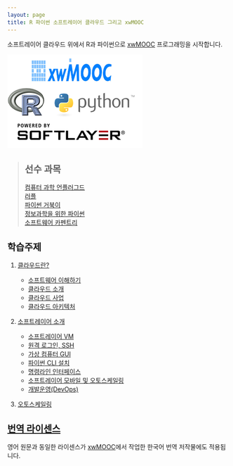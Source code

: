 ```yaml
---
layout: page
title: R 파이썬 소프트레이어 클라우드 그리고 xwMOOC
---
```


소프트레이어 클라우드 위에서 R과 파이썬으로 [xwMOOC](http://www.xwmooc.net/) 프로그래밍을 시작합니다.

![R, Python, SoftLayer with xwMOOC](fig/project-logo.png)

> ## 선수 과목
>
> [컴퓨터 과학 언플러그드](http://www.xwmooc.net/csunplugged/book.html)  
> [러플](http://rur-ple.xwmooc.net/)  
> [파이썬 거북이](http://statkclee.github.io/python-novice-turtles/index-kr.html)  
> [정보과학을 위한 파이썬](http://python.xwmooc.net/)  
> [소프트웨어 카펜트리](http://www.xwmooc.net/swc/)

## 학습주제
		
1.  [클라우드란?](01-intro.html)
    - [소프트웨어 이해하기](01-software.html)
    - [클라우드 소개](01-cloud.html)
    - [클라우드 사업](01-cloud-biz.html)
    - [클라우드 아키텍처](01-cloud-arch.html)
2.  [소프트레이어 소개](02-softlayer.html)
    - [소프트레이어 VM](02-vm.html)
    - [원격 로그인, SSH](02-ssh.html)
    - [가상 컴퓨터 GUI](02-xrdp.html)
    - [파이썬 CLI 설치](02-slcli.html)
    - [명령라인 인터페이스](02-slcli-vm.html)
    - [소프트레이어 모바일 및 오토스케일링 ](02-slcli-vm.html)
    - [개발운영(DevOps)](02-devops.html)

3.  [오토스케일링](03-auto-scaling.html)

## [번역 라이센스](license.html)

영어 원문과 동일한 라이센스가 [xwMOOC](http://xwmooc.net/)에서 작업한 한국어 번역 저작물에도 적용됩니다.


